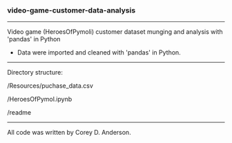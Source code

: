 ### video-game-customer-data-analysis

-----------------------------------------------------------------------------------------

Video game (HeroesOfPymoli) customer dataset munging and analysis with 'pandas' in Python

* Data were imported and cleaned with 'pandas' in Python.

-----------------------------------------------------------------------------------------

Directory structure:

/Resources/puchase_data.csv

/HeroesOfPymol.ipynb

/readme


-----------------------------------------------------------------------------------------

All code was written by Corey D. Anderson.
